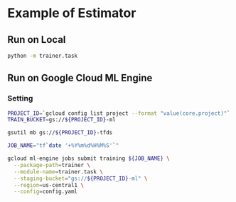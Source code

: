 # Example of Estimator

## Run on Local

```bash
python -m trainer.task
```

## Run on Google Cloud ML Engine

### Setting

```bash
PROJECT_ID=`gcloud config list project --format "value(core.project)"`
TRAIN_BUCKET=gs://${PROJECT_ID}-ml
```

```bash
gsutil mb gs://${PROJECT_ID}-tfds
```

```bash
JOB_NAME="tf`date '+%Y%m%d%H%M%S'`"

gcloud ml-engine jobs submit training ${JOB_NAME} \
  --package-path=trainer \
  --module-name=trainer.task \
  --staging-bucket="gs://${PROJECT_ID}-ml" \
  --region=us-central1 \
  --config=config.yaml
```
